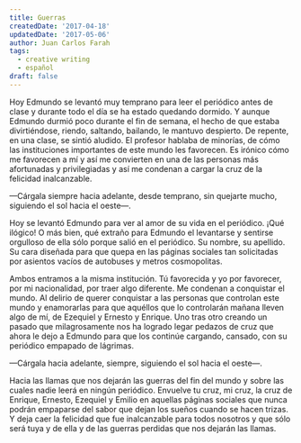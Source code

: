 ```yaml
---
title: Guerras
createdDate: '2017-04-18'
updatedDate: '2017-05-06'
author: Juan Carlos Farah
tags:
  - creative writing
  - español
draft: false
---
```


Hoy Edmundo se levantó muy temprano para leer el periódico antes de clase y
durante todo el día se ha estado quedando dormido. Y aunque Edmundo durmió
poco durante el fin de semana, el hecho de que estaba divirtiéndose, riendo,
saltando, bailando, le mantuvo despierto. De repente, en una
clase, se sintió aludido. El profesor hablaba de minorías, de cómo las
instituciones importantes de este mundo les favorecen. Es irónico cómo me
favorecen a mí y así me convierten en una de las personas más afortunadas y
privilegiadas y así me condenan a cargar la cruz de la felicidad
inalcanzable.

—Cárgala siempre hacia adelante, desde temprano, sin quejarte
mucho, siguiendo el sol hacia el oeste—.

Hoy se levantó Edmundo para ver al amor de su vida en el periódico. ¡Qué
ilógico! O más bien, qué extraño para Edmundo el levantarse y sentirse
orgulloso de ella sólo porque salió en el periódico. Su nombre, su apellido.
Su cara diseñada para que quepa en las páginas sociales tan solicitadas por
asientos vacíos de autobuses y metros cosmopolitas.

Ambos entramos a la misma institución. Tú favorecida y yo por favorecer, por
mi nacionalidad, por traer algo diferente. Me condenan a conquistar el mundo.
Al delirio de querer conquistar a las personas que controlan este mundo y
enamorarlas para que aquéllos que lo controlarán mañana lleven algo de mí,
de Ezequiel y Ernesto y Enrique. Uno tras otro creando un pasado que
milagrosamente nos ha logrado legar pedazos de cruz que ahora le dejo a
Edmundo para que los continúe cargando, cansado, con su periódico empapado de
lágrimas.

—Cárgala hacia adelante, siempre, siguiendo el sol hacia el oeste—.

Hacia las llamas que nos dejarán las guerras del fin del mundo y sobre las
cuales nadie leerá en ningún periódico. Envuelve tu cruz, mi cruz, la cruz
de Enrique, Ernesto, Ezequiel y Emilio en aquellas páginas sociales que nunca
podrán empaparse del sabor que dejan los sueños cuando se hacen trizas. Y
deja caer la felicidad que fue inalcanzable para todos nosotros y que sólo
será tuya y de ella y de las guerras perdidas que nos dejarán las llamas.
